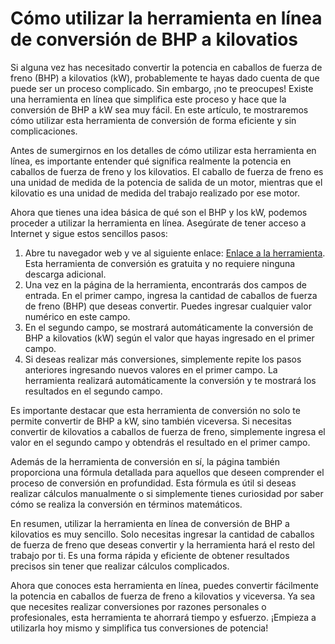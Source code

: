 Cómo utilizar la herramienta en línea de conversión de BHP a kilovatios
=======================================================================

Si alguna vez has necesitado convertir la potencia en caballos de fuerza de freno (BHP) a kilovatios (kW), probablemente te hayas dado cuenta de que puede ser un proceso complicado. Sin embargo, ¡no te preocupes! Existe una herramienta en línea que simplifica este proceso y hace que la conversión de BHP a kW sea muy fácil. En este artículo, te mostraremos cómo utilizar esta herramienta de conversión de forma eficiente y sin complicaciones.

Antes de sumergirnos en los detalles de cómo utilizar esta herramienta en línea, es importante entender qué significa realmente la potencia en caballos de fuerza de freno y los kilovatios. El caballo de fuerza de freno es una unidad de medida de la potencia de salida de un motor, mientras que el kilovatio es una unidad de medida del trabajo realizado por ese motor.

Ahora que tienes una idea básica de qué son el BHP y los kW, podemos proceder a utilizar la herramienta en línea. Asegúrate de tener acceso a Internet y sigue estos sencillos pasos:

1. Abre tu navegador web y ve al siguiente enlace: [Enlace a la herramienta](https://www.onlinecalculatorsfree.com/es/convert/bhp-to-kilowatts.html). Esta herramienta de conversión es gratuita y no requiere ninguna descarga adicional.
2. Una vez en la página de la herramienta, encontrarás dos campos de entrada. En el primer campo, ingresa la cantidad de caballos de fuerza de freno (BHP) que deseas convertir. Puedes ingresar cualquier valor numérico en este campo.
3. En el segundo campo, se mostrará automáticamente la conversión de BHP a kilovatios (kW) según el valor que hayas ingresado en el primer campo.
4. Si deseas realizar más conversiones, simplemente repite los pasos anteriores ingresando nuevos valores en el primer campo. La herramienta realizará automáticamente la conversión y te mostrará los resultados en el segundo campo.

Es importante destacar que esta herramienta de conversión no solo te permite convertir de BHP a kW, sino también viceversa. Si necesitas convertir de kilovatios a caballos de fuerza de freno, simplemente ingresa el valor en el segundo campo y obtendrás el resultado en el primer campo.

Además de la herramienta de conversión en sí, la página también proporciona una fórmula detallada para aquellos que deseen comprender el proceso de conversión en profundidad. Esta fórmula es útil si deseas realizar cálculos manualmente o si simplemente tienes curiosidad por saber cómo se realiza la conversión en términos matemáticos.

En resumen, utilizar la herramienta en línea de conversión de BHP a kilovatios es muy sencillo. Solo necesitas ingresar la cantidad de caballos de fuerza de freno que deseas convertir y la herramienta hará el resto del trabajo por ti. Es una forma rápida y eficiente de obtener resultados precisos sin tener que realizar cálculos complicados.

Ahora que conoces esta herramienta en línea, puedes convertir fácilmente la potencia en caballos de fuerza de freno a kilovatios y viceversa. Ya sea que necesites realizar conversiones por razones personales o profesionales, esta herramienta te ahorrará tiempo y esfuerzo. ¡Empieza a utilizarla hoy mismo y simplifica tus conversiones de potencia!